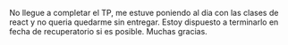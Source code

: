 No llegue a completar el TP, me estuve poniendo al dia con las clases de react y no queria quedarme sin entregar. Estoy dispuesto a terminarlo en fecha de recuperatorio si es posible. Muchas gracias.
